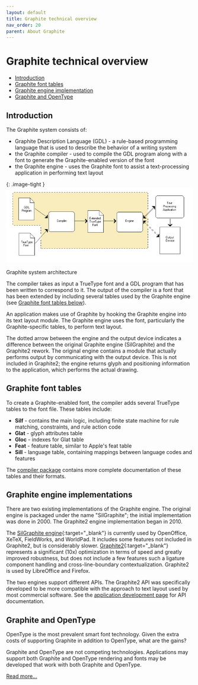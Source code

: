 ```yaml
---
layout: default
title: Graphite technical overview
nav_order: 20
parent: About Graphite
---
```


# Graphite technical overview

* [Introduction](graphite_techAbout#introduction)
* [Graphite font tables](graphite_techAbout#graphite-font-tables)
* [Graphite engine implementation](#graphite-engine-implementation)
* [Graphite and OpenType](graphite_techAbout#graphite-and-opentype)

## Introduction

The Graphite system consists of:

* Graphite Description Language (GDL) - a rule-based programming language that is used to describe the behavior of a writing system
* the Graphite compiler - used to compile the GDL program along with a font to generate the Graphite-enabled version of the font
* the Graphite engine - uses the Graphite font to assist a text-processing application in performing text layout

{: .image-tight }
![Graphite system architecture](assets/images/graphite_arch_diagram.png)

<figcaption>Graphite system architecture</figcaption>

The compiler takes as input a TrueType font and a GDL program that has been written to correspond to it. The output of the compiler is a font that has been extended by including several tables used by the Graphite engine (see [Graphite font tables below](graphite_techAbout#graphite-font-tables)).

An application makes use of Graphite by hooking the Graphite engine into its text layout module. The Graphite engine uses the font, particularly the Graphite-specific tables, to perform text layout.

The dotted arrow between the engine and the output device indicates a difference between the original Graphite engine (SilGraphite) and the Graphite2 rework. The original engine contains a module that actually performs output by communicating with the output device. This is not included in Graphite2; the engine returns glyph and positioning information to the application, which performs the actual drawing.

## Graphite font tables

To create a Graphite-enabled font, the compiler adds several TrueType tables to the font file. These tables include:

* **Silf** - contains the main logic, including finite state machine for rule matching, constraints, and rule action code
* **Glat** - glyph attributes table
* **Gloc** - indexes for Glat table
* **Feat** - feature table, similar to Apple's feat table
* **Sill** - language table, containing mappings between language codes and features

The [compiler package](graphite_compilerDownload) contains more complete documentation of these tables and their formats.

## Graphite engine implementations

There are two existing implementations of the Graphite engine. The original engine is packaged under the name "SilGraphite"; the initial implementation was done in 2000. The Graphite2 engine implementation began in 2010.

The  [SilGraphite engine](https://sourceforge.net/projects/silgraphite){:target="_blank"} is currently used by OpenOffice, XeTeX, FieldWorks, and WorldPad. It includes some features not included in Graphite2, but is considerably slower. [Graphite2](https://projects.palaso.org/projects/graphitedev){:target="_blank"} represents a significant (10x) optimization in terms of speed and greatly improved robustness, but does not include a few features such a ligature component handling and cross-line-boundary contextualization. Graphite2 is used by LibreOffice and Firefox.

The two engines support different APIs. The Graphite2 API was specifically developed to be more compatible with the approach to text layout used by most commercial software. See the [application development page](graphite_devApp) for API documentation.

## Graphite and OpenType

OpenType is the most prevalent smart font technology. Given the extra costs of supporting Graphite in addition to OpenType, what are the gains?

Graphite and OpenType are not competing technologies. Applications may support both Graphite and OpenType rendering and fonts may be developed that work with both Graphite and OpenType.

[Read more...](graphite_aboutOT)